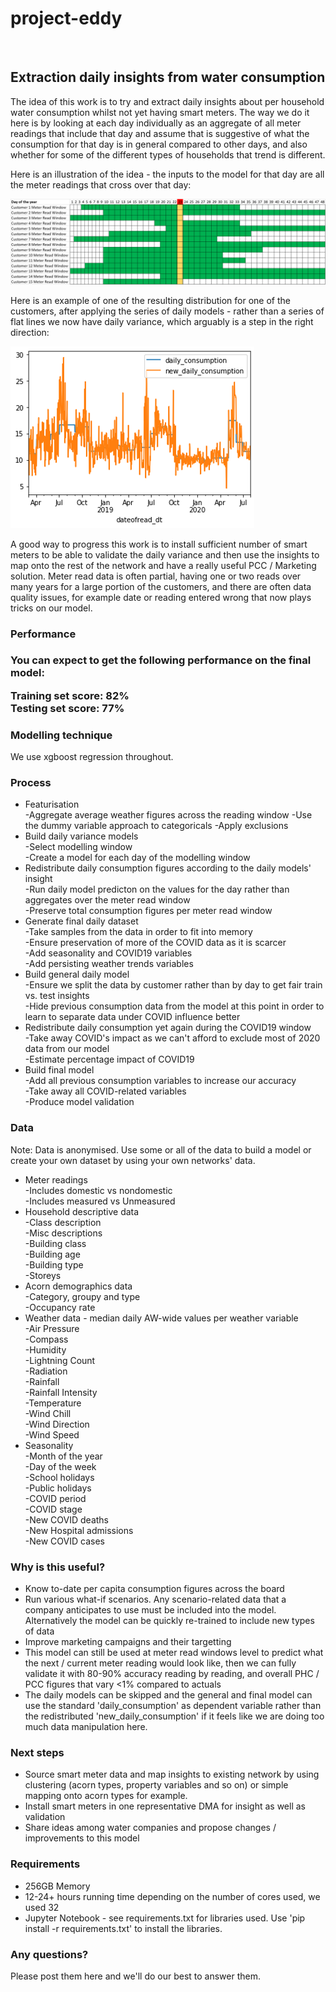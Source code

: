 # project-eddy
<br>
<h2>Extraction daily insights from water consumption</h2>

The idea of this work is to try and extract daily insights about per household water consumption whilst not yet having smart meters.
The way we do it here is by looking at each day individually as an aggregate of all meter readings that include that day and assume that is suggestive of what the consumption for that day is in general compared to other days, and also whether for some of the different types of households that trend is different.

Here is an illustration of the idea - the inputs to the model for that day are all the meter readings that cross over that day: <br>

![Daily Insights Concept](/images/daily_insight_concept.png)

Here is an example of one of the resulting distribution for one of the customers, after applying the series of daily models - rather than a series of flat lines we now have daily variance, which arguably is a step in the right direction: <br>

![Daily Meter Read Variance](/images/daily_meterread_variance.png)

A good way to progress this work is to install sufficient number of smart meters to be able to validate the daily variance and then use the insights to map onto the rest of the network and have a really useful PCC / Marketing solution. Meter read data is often partial, having one or two reads over many years for a large portion of the customers, and there are often data quality issues, for example date or reading entered wrong that now plays tricks on our model.

<h3> Performance <h3>

You can expect to get the following performance on the final model: <br>

Training set score: 82% <br>
Testing set score: 77%

<h3> Modelling technique </h3>

We use xgboost regression throughout.

<h3> Process </h3>

* Featurisation <br>
  -Aggregate average weather figures across the reading window
  -Use the dummy variable approach to categoricals
  -Apply exclusions
* Build daily variance models <br>
  -Select modelling window <br>
  -Create a model for each day of the modelling window
* Redistribute daily consumption figures according to the daily models' insight <br>
  -Run daily model predicton on the values for the day rather than aggregates over the meter read window <br>
  -Preserve total consumption figures per meter read window
* Generate final daily dataset <br>
  -Take samples from the data in order to fit into memory <br>
  -Ensure preservation of more of the COVID data as it is scarcer <br>
  -Add seasonality and COVID19 variables <br>
  -Add persisting weather trends variables
* Build general daily model <br>
  -Ensure we split the data by customer rather than by day to get fair train vs. test insights <br>
  -Hide previous consumption data from the model at this point in order to learn to separate data under COVID influence better
* Redistribute daily consumption yet again during the COVID19 window <br>
  -Take away COVID's impact as we can't afford to exclude most of 2020 data from our model <br>
  -Estimate percentage impact of COVID19
* Build final model <br>
  -Add all previous consumption variables to increase our accuracy <br>
  -Take away all COVID-related variables <br>
  -Produce model validation
  
<h3>Data</h3>

Note: Data is anonymised. Use some or all of the data to build a model or create your own dataset by using your own networks' data. <br>

* Meter readings <br>
  -Includes domestic vs nondomestic <br>
  -Includes measured vs Unmeasured
* Household descriptive data <br>
  -Class description <br>
  -Misc descriptions <br>
  -Building class <br>
  -Building age <br>
  -Building type <br>
  -Storeys
* Acorn demographics data <br>
  -Category, groupy and type <br>
  -Occupancy rate
* Weather data - median daily AW-wide values per weather variable <br>
  -Air Pressure <br>
  -Compass <br>
  -Humidity <br>
  -Lightning Count <br>
  -Radiation <br>
  -Rainfall <br>
  -Rainfall Intensity <br>
  -Temperature <br>
  -Wind Chill <br>
  -Wind Direction <br>
  -Wind Speed <br>
* Seasonality <br>
  -Month of the year <br>
  -Day of the week <br>
  -School holidays <br>
  -Public holidays <br>
  -COVID period <br>
  -COVID stage <br>
  -New COVID deaths <br>
  -New Hospital admissions <br>
  -New COVID cases
  
<h3>Why is this useful?</h3>

* Know to-date per capita consumption figures across the board
* Run various what-if scenarios. Any scenario-related data that a company anticipates to use must be included into the model. Alternatively the model can be quickly re-trained to include new types of data
* Improve marketing campaigns and their targetting
* This model can still be used at meter read windows level to predict what the next / current meter reading would look like, then we can fully validate it with 80-90% accuracy reading by reading, and overall PHC / PCC figures that vary <1% compared to actuals
* The daily models can be skipped and the general and final model can use the standard 'daily_consumption' as dependent variable rather than the redistributed 'new_daily_consumption' if it feels like we are doing too much data manipulation here.

<h3>Next steps</h3>

* Source smart meter data and map insights to existing network by using clustering (acorn types, property variables and so on) or simple mapping onto acorn types for example.
* Install smart meters in one representative DMA for insight as well as validation
* Share ideas among water companies and propose changes / improvements to this model

<h3>Requirements</h3>

* 256GB Memory
* 12-24+ hours running time depending on the number of cores used, we used 32
* Jupyter Notebook - see requirements.txt for libraries used. Use 'pip install -r requirements.txt' to install the libraries.

<h3>Any questions?</h3>

Please post them here and we'll do our best to answer them.
